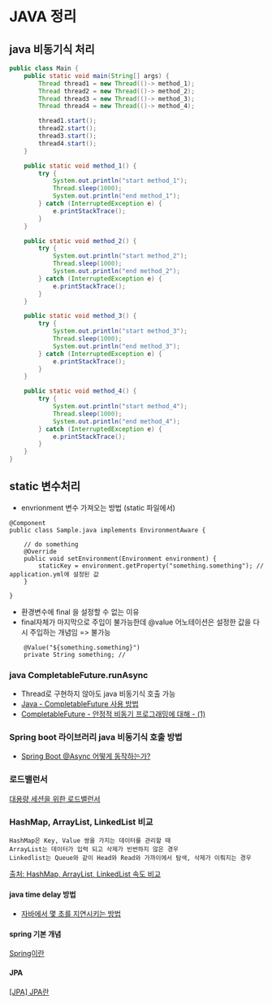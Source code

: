 # JAVA 정리

## java 비동기식 처리

```java
public class Main {
	public static void main(String[] args) {
	    Thread thread1 = new Thread(()-> method_1);
	    Thread thread2 = new Thread(()-> method_2);
	    Thread thread3 = new Thread(()-> method_3);
	    Thread thread4 = new Thread(()-> method_4);

	    thread1.start();
	    thread2.start();
	    thread3.start();
	    thread4.start();
  	}

  	public static void method_1() {
	    try {
	        System.out.println("start method_1");
	        Thread.sleep(1000);
	        System.out.println("end method_1");
	    } catch (InterruptedException e) {
	        e.printStackTrace();
	    }
	}

	public static void method_2() {
	    try {
	        System.out.println("start method_2");
	        Thread.sleep(1000);
	        System.out.println("end method_2");
	    } catch (InterruptedException e) {
	        e.printStackTrace();
	    }
	}

	public static void method_3() {
	    try {
	        System.out.println("start method_3");
	        Thread.sleep(1000);
	        System.out.println("end method_3");
	    } catch (InterruptedException e) {
	        e.printStackTrace();
	    }
	}

	public static void method_4() {
	    try {
	        System.out.println("start method_4");
	        Thread.sleep(1000);
	        System.out.println("end method_4");
	    } catch (InterruptedException e) {
	        e.printStackTrace();
	    }
	}
}


```

## static 변수처리
- envrionment 변수 가져오는 방법 (static 파일에서)
```
@Component
public class Sample.java implements EnvironmentAware {

	// do something
	@Override
	public void setEnvironment(Environment environment) {
		staticKey = environment.getProperty("something.something"); // application.yml에 설정된 값
	}

}
```
- 환경변수에 final 을 설정할 수 없는 이유
- final자체가 마지막으로 주입이 불가능한데 @value 어노테이션은 설정한 값을 다시 주입하는 개념임 => 불가능
```
    @Value("${something.something}")
    private String something; //
```

### java CompletableFuture.runAsync
- Thread로 구현하지 않아도 java 비동기식 호출 가능
- [Java - CompletableFuture 사용 방법](https://codechacha.com/ko/java-completable-future/)
- [CompletableFuture - 안정적 비동기 프로그래밍에 대해 - (1)](https://pjh3749.tistory.com/280)

### Spring boot 라이브러리 java 비동기식 호출 방법
- [Spring Boot @Async 어떻게 동작하는가?](https://brunch.co.kr/@springboot/401)

### 로드밸런서 
[대용량 세션을 위한 로드밸런서](https://d2.naver.com/helloworld/605418)

### HashMap, ArrayList, LinkedList 비교
```
HashMap은 Key, Value 쌍을 가지는 데이터를 관리할 때
ArrayList는 데이터가 입력 되고 삭제가 빈번하지 않은 경우
Linkedlist는 Queue와 같이 Head와 Read와 가까이에서 탐색, 삭제가 이뤄지는 경우
```
[출처: HashMap, ArrayList, LinkedList 속도 비교](https://nnoco.tistory.com/73)

#### java time delay 방법
- [자바에서 몇 초를 지연시키는 방법](https://www.delftstack.com/ko/howto/java/how-to-delay-few-seconds-in-java/)

#### spring 기본 개념
[Spring이란](https://jerryjerryjerry.tistory.com/62)

#### JPA
[[JPA] JPA란](https://gmlwjd9405.github.io/2019/08/04/what-is-jpa.html)
